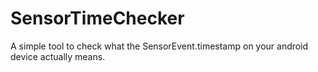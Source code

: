# SensorTimeChecker
A simple tool to check what the SensorEvent.timestamp on your android device actually means.
